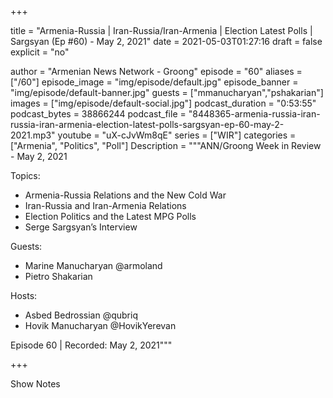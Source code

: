 +++

title = "Armenia-Russia | Iran-Russia/Iran-Armenia | Election Latest Polls | Sargsyan (Ep #60) - May 2, 2021"
date = 2021-05-03T01:27:16
draft = false
explicit = "no"

author = "Armenian News Network - Groong"
episode = "60"
aliases = ["/60"]
episode_image = "img/episode/default.jpg"
episode_banner = "img/episode/default-banner.jpg"
guests = ["mmanucharyan","pshakarian"]
images = ["img/episode/default-social.jpg"]
podcast_duration = "0:53:55"
podcast_bytes = 38866244
podcast_file = "8448365-armenia-russia-iran-russia-iran-armenia-election-latest-polls-sargsyan-ep-60-may-2-2021.mp3"
youtube = "uX-cJvWm8qE"
series = ["WIR"]
categories = ["Armenia", "Politics", "Poll"]
Description = """ANN/Groong Week in Review - May 2, 2021

Topics:
* Armenia-Russia Relations and the New Cold War
* Iran-Russia and Iran-Armenia Relations
* Election Politics and the Latest MPG Polls
* Serge Sargsyan’s Interview

Guests:
- Marine Manucharyan @armoland
- Pietro Shakarian

Hosts:
- Asbed Bedrossian @qubriq
- Hovik Manucharyan @HovikYerevan

Episode 60 | Recorded: May 2, 2021"""

+++

Show Notes

